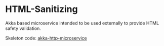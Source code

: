 # HTML-Sanitizing

Akka based microservice intended to be used externally to provide HTML safety validation.

Skeleton code: [akka-http-microservice](https://github.com/theiterators/akka-http-microservice)
